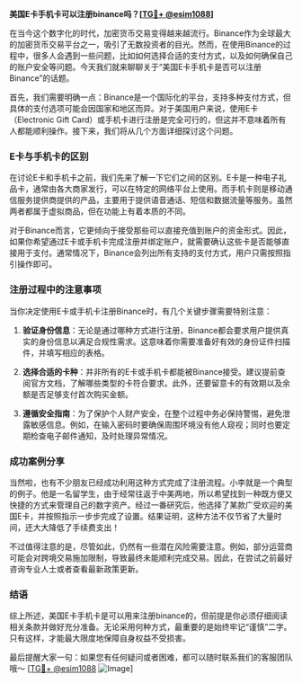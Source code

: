 **美国E卡手机卡可以注册binance吗？[[TG💪+ @esim1088](https://t.me/s/esim1088)]**

在当今这个数字化的时代，加密货币交易变得越来越流行。Binance作为全球最大的加密货币交易平台之一，吸引了无数投资者的目光。然而，在使用Binance的过程中，很多人会遇到一些问题，比如如何选择合适的支付方式，以及如何确保自己的账户安全等问题。今天我们就来聊聊关于“美国E卡手机卡是否可以注册Binance”的话题。

首先，我们需要明确一点：Binance是一个国际化的平台，支持多种支付方式，但具体的支付选项可能会因国家和地区而异。对于美国用户来说，使用E卡（Electronic Gift Card）或手机卡进行注册是完全可行的，但这并不意味着所有人都能顺利操作。接下来，我们将从几个方面详细探讨这个问题。

### E卡与手机卡的区别

在讨论E卡和手机卡之前，我们先来了解一下它们之间的区别。E卡是一种电子礼品卡，通常由各大商家发行，可以在特定的网络平台上使用。而手机卡则是移动通信服务提供商提供的产品，主要用于提供语音通话、短信和数据流量等服务。虽然两者都属于虚拟商品，但在功能上有着本质的不同。

对于Binance而言，它更倾向于接受那些可以直接充值到账户的资金形式。因此，如果你希望通过E卡或手机卡完成注册并绑定账户，就需要确认这些卡是否能够直接用于支付。通常情况下，Binance会列出所有支持的支付方式，用户只需按照指引操作即可。

### 注册过程中的注意事项

当你决定使用E卡或手机卡注册Binance时，有几个关键步骤需要特别注意：

1. **验证身份信息**：无论是通过哪种方式进行注册，Binance都会要求用户提供真实的身份信息以满足合规性需求。这意味着你需要准备好有效的身份证件扫描件，并填写相应的表格。

2. **选择合适的卡种**：并非所有的E卡或手机卡都能被Binance接受。建议提前查阅官方文档，了解哪些类型的卡符合要求。此外，还要留意卡的有效期以及余额是否足够支付首次购买金额。

3. **遵循安全指南**：为了保护个人财产安全，在整个过程中务必保持警惕，避免泄露敏感信息。例如，在输入密码时要确保周围环境没有他人窥视；同时也要定期检查电子邮件通知，及时处理异常情况。

### 成功案例分享

当然啦，也有不少朋友已经成功利用这种方式完成了注册流程。小李就是一个典型的例子。他是一名留学生，由于经常往返于中美两地，所以希望找到一种既方便又快捷的方式来管理自己的数字资产。经过一番研究后，他选择了某款广受欢迎的美国E卡，并按照指示一步步完成了设置。结果证明，这种方法不仅节省了大量时间，还大大降低了手续费支出！

不过值得注意的是，尽管如此，仍然有一些潜在风险需要注意。例如，部分运营商可能会对跨境交易施加限制，导致最终未能顺利完成交易。因此，在尝试之前最好咨询专业人士或者查看最新政策更新。

### 结语

综上所述，美国E卡手机卡是可以用来注册binance的，但前提是你必须仔细阅读相关条款并做好充分准备。无论采用何种方式，最重要的是始终牢记“谨慎”二字。只有这样，才能最大限度地保障自身权益不受损害。

最后提醒大家一句：如果您有任何疑问或者困难，都可以随时联系我们的客服团队哦～ [[TG💪+ @esim1088](https://t.me/s/esim1088) ![Image](https://i.postimg.cc/4NQfJmqS/Snipaste-2025-05-13-00-14-12.png)]